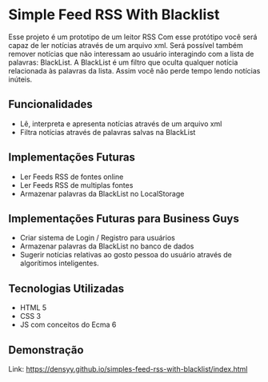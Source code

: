 # Simple Feed RSS With Blacklist

Esse projeto é um prototipo de um leitor RSS
Com esse protótipo você será capaz de ler notícias através de um arquivo xml.
Será possível também remover notícias que não interessam ao usuário interagindo com a lista de palavras: BlackList.
A BlackList é um filtro que oculta qualquer notícia relacionada às palavras da lista. Assim você não perde tempo lendo notícias inúteis.

## Funcionalidades

- Lê, interpreta e apresenta notícias através de um arquivo xml
- Filtra notícias através de palavras salvas na BlackList

## Implementações Futuras

- Ler Feeds RSS de fontes online
- Ler Feeds RSS de multiplas fontes
- Armazenar palavras da BlackList no LocalStorage

## Implementações Futuras para Business Guys

- Criar sistema de Login / Registro para usuários
- Armazenar palavras da BlackList no banco de dados
- Sugerir notícias relativas ao gosto pessoa do usuário através de algorítimos inteligentes.

## Tecnologias Utilizadas

- HTML 5
- CSS 3
- JS com conceitos do Ecma 6

## Demonstração

Link: https://densyy.github.io/simples-feed-rss-with-blacklist/index.html